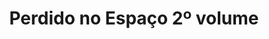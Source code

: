 ---
Numero: 104
title: Perdido no Espaço 2º volume
Autor: Martin Caidin
Co-autor: 
Ano-de-Publicacao: 1966
Titulo-original: Marooned
Tradutor: Eurico da Fonseca
Co-tradutor: 
Ano-de-edicao: 1964
alias: Martin-Caidin
Autor2-alias: 
Tradutor1-alias: Eurico-da-Fonseca
Tradutor2-alias: 
Titulo-link: 104-Perdido-no-Espaco-2-volume
Capa: Lima de Freitas
pags: 213
Capa-link: Lima-de-Freitas
---
